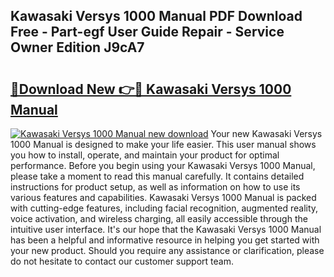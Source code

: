 ## Kawasaki Versys 1000 Manual PDF Download Free - Part-egf User Guide Repair - Service Owner Edition J9cA7

# <h2><a href="http://cf1300.oget.top/?id=Kawasaki+Versys+1000+Manual">🔗Download New 👉🔴 Kawasaki Versys 1000 Manual</a></h2>

[![Kawasaki Versys 1000 Manual new download](https://i.imgur.com/5g1atiW.png)](http://cf1300.oget.top/?id=Kawasaki+Versys+1000+Manual)
Your new Kawasaki Versys 1000 Manual is designed to make your life easier. This user manual shows you how to install, operate, and maintain your product for optimal performance. Before you begin using your Kawasaki Versys 1000 Manual, please take a moment to read this manual carefully. It contains detailed instructions for product setup, as well as information on how to use its various features and capabilities. Kawasaki Versys 1000 Manual is packed with cutting-edge features, including facial recognition, augmented reality, voice activation, and wireless charging, all easily accessible through the intuitive user interface. It's our hope that the Kawasaki Versys 1000 Manual has been a helpful and informative resource in helping you get started with your new product. Should you require any assistance or clarification, please do not hesitate to contact our customer support team.
